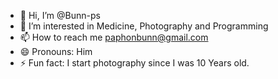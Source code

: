 - 👋 Hi, I’m @Bunn-ps
- 👀 I’m interested in Medicine, Photography and Programming
- 📫 How to reach me paphonbunn@gmail.com
- 😄 Pronouns: Him
- ⚡ Fun fact: I start photography since I was 10 Years old.

<!---
Bunn-ps/Bunn-ps is a ✨ special ✨ repository because its `README.md` (this file) appears on your GitHub profile.
You can click the Preview link to take a look at your changes.
--->
